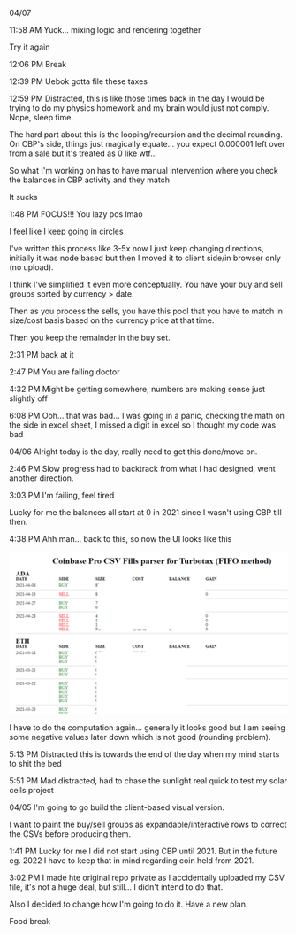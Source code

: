 04/07

11:58 AM
Yuck... mixing logic and rendering together

Try it again

12:06 PM
Break

12:39 PM
Uebok gotta file these taxes

12:59 PM
Distracted, this is like those times back in the day I would be trying to do my physics homework and my brain would just not comply. Nope, sleep time.

The hard part about this is the looping/recursion and the decimal rounding. On CBP's side, things just magically equate... you expect 0.000001 left over from a sale but it's treated as 0 like wtf...

So what I'm working on has to have manual intervention where you check the balances in CBP activity and they match

It sucks

1:48 PM
FOCUS!!! You lazy pos lmao

I feel like I keep going in circles

I've written this process like 3-5x now I just keep changing directions, initially it was node based but then I moved it to client side/in browser only (no upload).

I think I've simplified it even more conceptually. You have your buy and sell groups sorted by currency > date.

Then as you process the sells, you have this pool that you have to match in size/cost basis based on the currency price at that time.

Then you keep the remainder in the buy set.

2:31 PM
back at it

2:47 PM
You are failing doctor

4:32 PM
Might be getting somewhere, numbers are making sense just slightly off

6:08 PM
Ooh... that was bad... I was going in a panic, checking the math on the side in excel sheet, I missed a digit in excel
so I thought my code was bad



04/06
Alright today is the day, really need to get this done/move on.

2:46 PM
Slow progress had to backtrack from what I had designed, went another direction.

3:03 PM
I'm failing, feel tired

Lucky for me the balances all start at 0 in 2021 since I wasn't using CBP till then.

4:38 PM
Ahh man... back to this, so now the UI looks like this

<img src="./ui-current.png" width="800"/>

I have to do the computation again... generally it looks good but I am seeing some negative values later down which is not good (rounding problem).

5:13 PM
Distracted this is towards the end of the day when my mind starts to shit the bed

5:51 PM
Mad distracted, had to chase the sunlight real quick to test my solar cells project

04/05
I'm going to go build the client-based visual version.

I want to paint the buy/sell groups as expandable/interactive rows to correct the CSVs before producing them.

1:41 PM
Lucky for me I did not start using CBP until 2021. But in the future eg. 2022 I have to keep that in mind regarding coin held from 2021.

3:02 PM
I made hte original repo private as I accidentally uploaded my CSV file, it's not a huge deal, but still... I didn't intend to do that.

Also I decided to change how I'm going to do it. Have a new plan.

Food break
